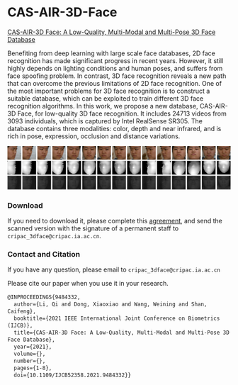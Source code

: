 # CAS-AIR-3D-Face

[CAS-AIR-3D Face: A Low-Quality, Multi-Modal and Multi-Pose 3D Face Database](https://ieeexplore.ieee.org/document/9484332)

Benefiting from deep learning with large scale face databases, 
2D face recognition has made significant progress in recent years. 
However, it still highly depends on lighting conditions and human poses, 
and suffers from face spoofing problem. In contrast, 3D face recognition 
reveals a new path that can overcome the previous limitations of 2D face 
recognition. One of the most important problems for 3D face recognition 
is to construct a suitable database, which can be exploited to train different 
3D face recognition algorithms. In this work, we propose a new database, 
CAS-AIR-3D Face, for low-quality 3D face recognition. 
It includes 24713 videos from 3093 individuals, which is captured by Intel 
RealSense SR305. The database contains three modalities: color, depth and 
near infrared, and is rich in pose, expression, occlusion and distance variations.

![image](imgs/04.png) 

### Download

If you need to download it, please complete this [agreement](), and send the scanned 
version with the signature of a permanent staff to `cripac_3dface@cripac.ia.ac.cn`.

### Contact and Citation

If you have any question, please email to `cripac_3dface@cripac.ia.ac.cn`

Please cite our paper when you use it in your research.
```
@INPROCEEDINGS{9484332,
  author={Li, Qi and Dong, Xiaoxiao and Wang, Weining and Shan, Caifeng},
  booktitle={2021 IEEE International Joint Conference on Biometrics (IJCB)}, 
  title={CAS-AIR-3D Face: A Low-Quality, Multi-Modal and Multi-Pose 3D Face Database}, 
  year={2021},
  volume={},
  number={},
  pages={1-8},
  doi={10.1109/IJCB52358.2021.9484332}}
```